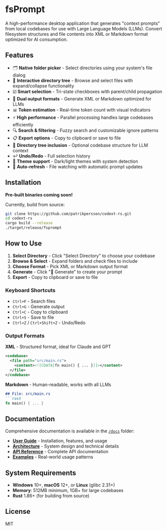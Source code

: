 # fsPrompt

A high-performance desktop application that generates "context prompts" from local codebases for use with Large Language Models (LLMs). Convert filesystem structures and file contents into XML or Markdown format optimized for AI consumption.

## Features

- 🗂️ **Native folder picker** - Select directories using your system's file dialog
- 🌳 **Interactive directory tree** - Browse and select files with expand/collapse functionality  
- ☑️ **Smart selection** - Tri-state checkboxes with parent/child propagation
- 📄 **Dual output formats** - Generate XML or Markdown optimized for LLMs
- 📊 **Token estimation** - Real-time token count with visual indicators
- ⚡ **High performance** - Parallel processing handles large codebases efficiently
- 🔍 **Search & filtering** - Fuzzy search and customizable ignore patterns
- 📋 **Export options** - Copy to clipboard or save to file
- 🌲 **Directory tree inclusion** - Optional codebase structure for LLM context
- ↩️ **Undo/Redo** - Full selection history
- 🎨 **Theme support** - Dark/light themes with system detection
- 📁 **Auto-refresh** - File watching with automatic prompt updates

## Installation

**Pre-built binaries coming soon!**

Currently, build from source:

```bash
git clone https://github.com/patrikpersson/codext-rs.git
cd codext-rs
cargo build --release
./target/release/fsprompt
```

## How to Use

1. **Select Directory** - Click "Select Directory" to choose your codebase
2. **Browse & Select** - Expand folders and check files to include
3. **Choose Format** - Pick XML or Markdown output format
4. **Generate** - Click "🚀 Generate" to create your prompt
5. **Export** - Copy to clipboard or save to file

### Keyboard Shortcuts

- `Ctrl+F` - Search files
- `Ctrl+G` - Generate output  
- `Ctrl+C` - Copy to clipboard
- `Ctrl+S` - Save to file
- `Ctrl+Z` / `Ctrl+Shift+Z` - Undo/Redo

### Output Formats

**XML** - Structured format, ideal for Claude and GPT
```xml
<codebase>
  <file path="src/main.rs">
    <content><![CDATA[fn main() { ... }]]></content>
  </file>
</codebase>
```

**Markdown** - Human-readable, works with all LLMs
```markdown
## File: src/main.rs
```rust
fn main() { ... }
```

## Documentation

Comprehensive documentation is available in the [`/docs`](docs/) folder:

- **[User Guide](docs/user-guide/)** - Installation, features, and usage
- **[Architecture](docs/architecture/)** - System design and technical details  
- **[API Reference](docs/api/)** - Complete API documentation
- **[Examples](docs/examples/)** - Real-world usage patterns

## System Requirements

- **Windows** 10+, **macOS** 12+, or **Linux** (glibc 2.31+)
- **Memory**: 512MB minimum, 1GB+ for large codebases
- **Rust** 1.86+ (for building from source)

## License

MIT